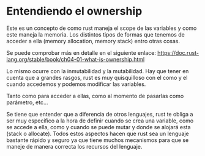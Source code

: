 # Entendiendo el ownership

Este es un concepto de como rust maneja el scope de las variables y como este maneja la memoria. Los distintos tipos de formas que tenemos de acceder a ella (memory allocation, memory stack) entro otras cosas.

Se puede comprobar más en detalle en el siguiente enlace: https://doc.rust-lang.org/stable/book/ch04-01-what-is-ownership.html

Lo mismo ocurre con la inmutabilidad y la mutabilidad. Hay que tener en cuenta que a grandes rasgos, rust es muy quisquilloso con el como y el cuando accedemos y podemos modificar las variables.

Tanto como para acceder a ellas, como al momento de pasarlas como parámetro, etc... 

Se tiene que entender que a diferencia de otros lenguajes, rust te obliga a ser muy especifico a la hora de definir cuando se crea una variable, como se accede a ella, como y cuando se puede mutar y donde se alojará esta (stack o allocate). Todos estos aspectos hacen que rust sea un lenguaje bastante rápido y seguro ya que tiene muchos mecanismos para que se maneje de manera correcta los recursos del lenguaje.
